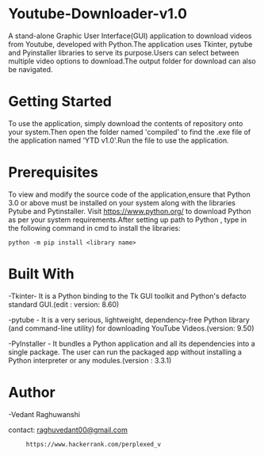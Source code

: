 # Youtube-Downloader-v1.0
A stand-alone Graphic User Interface(GUI) application to download videos from Youtube, developed with Python.The application uses Tkinter, pytube and Pyinstaller libraries to serve its purpose.Users can select between multiple video options to download.The output folder for download can also be navigated.

# Getting Started
To use the application, simply download the contents of repository onto your system.Then open the folder named 'compiled' to find the .exe file of the application named 'YTD v1.0'.Run the file to use the application.

# Prerequisites
To view and modify the source code of the application,ensure that Python 3.0 or above must be installed on your system along with the libraries Pytube and Pytinstaller. Visit https://www.python.org/ to download Python as per your system requirements.After setting up path to Python , type in the following command in cmd to install the libraries:

`python -m pip install <library name>`

# Built With

-Tkinter- It is a Python binding to the Tk GUI toolkit and Python's defacto standard GUI.(edit : version: 8.60)

-pytube - It is a very serious, lightweight, dependency-free Python library (and command-line utility) for downloading YouTube Videos.(version: 9.50)

-PyInstaller - It bundles a Python application and all its dependencies into a single package. The user can run the packaged app without installing a Python interpreter or any modules.(version : 3.3.1)

# Author
-Vedant Raghuwanshi

contact: raghuvedant00@gmail.com 
       
         https://www.hackerrank.com/perplexed_v
       







 


